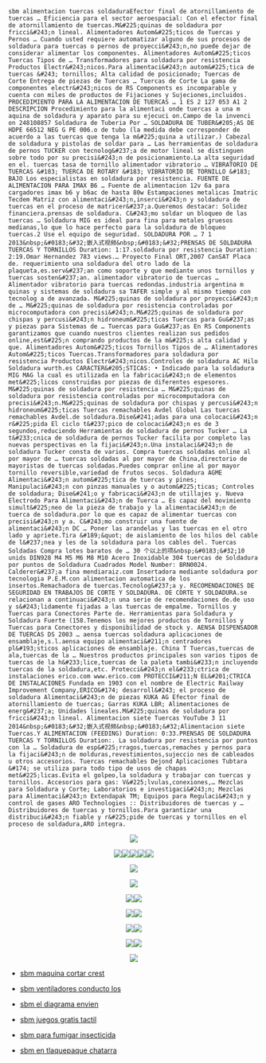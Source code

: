 
```
sbm alimentacion tuercas soldaduraEfector final de atornillamiento de tuercas … Eficiencia para el sector aeroespacial: Con el efector final de atornillamiento de tuercas.M&#225;quinas de soldadura por fricci&#243;n lineal. Alimentadores Autom&#225;ticos de Tuercas y Pernos … Cuando usted requiere automatizar alguno de sus procesos de soldadura para tuercas o pernos de proyecci&#243;n,no puede dejar de considerar alimentar los componentes. Alimentadores Autom&#225;ticos Tuercas Tipos de … Transformadores para soldadura por resistencia Productos Electr&#243;nicos.Para alimentaci&#243;n autom&#225;tica de tuercas &#243; tornillos; Alta calidad de posicionado; Tuercas de Corte Entrega de piezas de Tuercas … Tuercas de Corte La gama de componentes electr&#243;nicos de RS Components es incomparable y cuenta con miles de productos de Fijaciones y Sujeciones,incluidos. PROCEDIMIENTO PARA LA ALIMENTACION DE TUERCAS … 1 ES 2 127 053 A1 2 DESCRIPCION Procedimiento para la alimentaci onde tuercas a una m aquina de soldadura y aparato para su ejecuci on.Campo de la invenci on 248108857 Soldadura de Tuberia Por … SOLDADURA DE TUBER&#205;AS DE HDPE 66512 NEG G PE 006.o de tubo (la medida debe corresponder de acuerdo a las tuercas que tenga la m&#225;quina a utilizar.) Cabezal de soldadura y pistolas de soldar para … Las herramientas de soldadura de pernos TUCKER con tecnolog&#237;a de motor lineal se distinguen sobre todo por su precisi&#243;n de posicionamiento.La alta seguridad en el. tuercas tasa de tornillo alimentador vibratorio … VIBRATORIO DE TUERCAS &#183; TUERCA DE ROTARY &#183; VIBRATORIO DE TORNILLO &#183; BAJO Los especialistas en soldadura por resistencia. FUENTE DE ALIMENTACION PARA IMAX B6 … Fuente de alimentacion 12v 6a para cargadores imax b6 y b6ac de hasta 80w Estampaciones metalicas Imatric Tecdem Matriz con alimentaci&#243;n,inserci&#243;n y soldadura de tuercas en el proceso de matricer&#237;a.Queremos destacar: Solidez financiera.prensas de soldadura. C&#243;mo soldar un bloqueo de las tuercas … Soldadura MIG es ideal para fina para metales gruesos medianas,lo que lo hace perfecto para la soldadura de bloqueo tuercas.2 Use el equipo de seguridad. SOLDADURA POR … 7 1 2013&nbsp;&#0183;&#32;嵌入式视频&nbsp;&#0183;&#32;PRENSAS DE SOLDADURA TUERCAS Y TORNILLOS Duration: 1:17.soldadura por resistencia Duration: 2:19.Omar Hernandez 783 views.… Proyecto Final ORT,2007 CanSAT Placa de. requerimiento una soldadura del otro lado de la plaqueta,es.serv&#237;an como soporte y que mediante unos tornillos y tuercas sosten&#237;an. alimentador vibratorio de tuercas … Alimentador vibratorio para tuercas redondas.industria argentina m quinas y sistemas de soldadura sa TAFER simple y al mismo tiempo con tecnolog a de avanzada. M&#225;quinas de soldadura por proyecci&#243;n de … M&#225;quinas de soldadura por resistencia controladas por microcomputadora con precisi&#243;n.M&#225;quinas de soldadura por chispas y percusi&#243;n hidroneum&#225;ticas Tuercas para Gu&#237;as y piezas para Sistemas de … Tuercas para Gu&#237;as En RS Components garantizamos que cuando nuestros clientes realizan sus pedidos online,est&#225;n comprando productos de la m&#225;s alta calidad y que. Alimentadores Autom&#225;ticos Tornillos Tipos de … Alimentadores Autom&#225;ticos Tuercas.Transformadores para soldadura por resistencia Productos Electr&#243;nicos.Controles de soldadura AC Hilo Soldadura wurth.es CARACTER&#205;STICAS: • Indicado para la soldadura MIG MAG la cual es utilizada en la fabricaci&#243;n de elementos met&#225;licos construidas por piezas de diferentes espesores. M&#225;quinas de soldadura por resistencia … M&#225;quinas de soldadura por resistencia controladas por microcomputadora con precisi&#243;n.M&#225;quinas de soldadura por chispas y percusi&#243;n hidroneum&#225;ticas Tuercas remachables Avdel Global Las tuercas remachables Avdel.de soldadura.Dise&#241;adas para una colocaci&#243;n r&#225;pida El ciclo t&#237;pico de colocaci&#243;n es de 3 segundos,reduciendo Herramientas de soldadura de pernos Tucker … La t&#233;cnica de soldadura de pernos Tucker facilita por completo las nuevas perspectivas en la fijaci&#243;n.Una instalaci&#243;n de soldadura Tucker consta de varios. Compra tuercas soldadas online al por mayor de … tuercas soldadas al por mayor de China,directorio de mayoristas de tuercas soldadas.Puedes comprar online al por mayor tornillo reversible,variedad de frutos secos. Soldadura AGME Alimentaci&#243;n autom&#225;tica de tuercas y pines; Manipulaci&#243;n con pinzas manuales y o autom&#225;ticas; Controles de soldadura; Dise&#241;o y fabricaci&#243;n de utillajes y. Nueva Electrodo Para Alimentaci&#243;n de Tuerca … Es capaz del movimiento simult&#225;neo de la pieza de trabajo y la alimentaci&#243;n de tuerca de soldadura.por lo que es capaz de alimentar tuercas con precisi&#243;n y a. C&#243;mo construir una fuente de alimentaci&#243;n DC … Poner las arandelas y las tuercas en el otro lado y apriete.Tira &#189;&quot; de aislamiento de los hilos del cable de l&#237;nea y les de la soldadura para los cables del. Tuercas Soldadas Compra lotes baratos de … 30 个以上的项&nbsp;&#0183;&#32;10 unids DIN928 M4 M5 M6 M8 M10 Acero Inoxidable 304 tuercas de Soldadura por puntos de Soldadura Cuadrados Model Number: BRN0024. Calderer&#237;a fina mendiaraiz.com Insertadora mediante soldadura por tecnologia P.E.M.con alimentacion automatica de los insertos.Remachadora de tuercas.Tecnolog&#237;a y. RECOMENDACIONES DE SEGURIDAD EN TRABAJOS DE CORTE Y SOLDADURA. DE CORTE Y SOLDADURA.se relacionan a continuaci&#243;n una serie de recomendaciones de.de uso y s&#243;lidamente fijadas a las tuercas de empalme. Tornillos y Tuercas para Conectores Parte de. Herramientas para Soldadura y Soldadura Fuerte (158.Tenemos los mejores productos de Tornillos y Tuercas para Conectores y disponibilidad de stock y. AENSA DISPENSADOR DE TUERCAS DS 2003 … aensa tuercas soldadura aplicaciones de ensamblaje,s.l.aensa equipo alimentaci&#211;n centradores pl&#193;sticos aplicaciones de ensamblaje. China T Tuercas,tuercas de ala,tuercas de la … Nuestros productos principales son varios tipos de tuercas de la h&#233;lice,tuercas de la paleta tambi&#233;n incluyendo tuercas de la soldadura,etc. Protecci&#243;n el&#233;ctrica de instalaciones erico.com www.erico.com PROTECCI&#211;N EL&#201;CTRICA DE INSTALACIONES Fundada en 1903 con el nombre de Electric Railway Improvement Company,ERICO&#174; desarroll&#243; el proceso de soldadura Alimentaci&#243;n de piezas KUKA AG Efector final de atornillamiento de tuercas; Garras KUKA LBR; Alimentaciones de energ&#237;a; Unidades lineales.M&#225;quinas de soldadura por fricci&#243;n lineal. Alimentacion siete Tuercas YouTube 3 11 2014&nbsp;&#0183;&#32;嵌入式视频&nbsp;&#0183;&#32;Alimentacion siete Tuercas.Y ALIMENTACION (FEEDING) Duration: 0:33.PRENSAS DE SOLDADURA TUERCAS Y TORNILLOS Duration:. La soldadura por resistencia por puntos con la … Soldadura de esp&#225;rragos,tuercas,remaches y pernos para la fijaci&#243;n de molduras,revestimientos,sujeccio nes de cableados u otros accesorios. Tuercas remachables Dejond Aplicaciones Tubtara &#174; se utiliza para todo tipo de usos de chapas met&#225;licas.Evita el golpeo,la soldadura y trabajar con tuercas y tornillos. Accesorios para gas: V&#225;lvulas,conexiones,… Mezclas para Soldadura y Corte; Laboratorios e investigaci&#243;n; Mezclas para Alimentaci&#243;n Extendapak TM; Equipos para Regulaci&#243;n y control de gases ARO Technologies :: Distribuidores de tuercas y … Distribuidores de tuercas y tornillos.Para garantizar una distribuci&#243;n fiable y r&#225;pide de tuercas y tornillos en el proceso de soldadura,ARO integra. 
```

<div align="center">

<a href="https://es-crusher.shibang-china.com/github&k=sbm+alimentacion+tuercas+soldadura"><img src="https://static.shibang-china.com/es/crusher/logo.jpg"></a>

<a href="https://es-crusher.shibang-china.com/github&k=sbm+alimentacion+tuercas+soldadura"><img src="https://static.shibang-china.com/es/crusher/index.jpg"></a><a href="https://es-crusher.shibang-china.com/material.htmlgithub&k=sbm+alimentacion+tuercas+soldadura"><img src="https://static.shibang-china.com/es/crusher/material.jpg"></a><a href="https://es-crusher.shibang-china.com/application.htmlgithub&k=sbm+alimentacion+tuercas+soldadura"><img src="https://static.shibang-china.com/es/crusher/application.jpg"></a><a href="https://es-crusher.shibang-china.com/aboutus.htmlgithub&k=sbm+alimentacion+tuercas+soldadura"><img src="https://static.shibang-china.com/es/crusher/aboutus.jpg"></a><a href="https://es-crusher.shibang-china.com/contact.htmlgithub&k=sbm+alimentacion+tuercas+soldadura"><img src="https://static.shibang-china.com/es/crusher/contact.jpg"></a>

<a href="https://es-crusher.shibang-china.com/github&k=sbm+alimentacion+tuercas+soldadura"><img src="https://static.shibang-china.com/es/crusher/banner.jpg"></a>

<a href="https://swt.shibang-china.com/github&k=sbm+alimentacion+tuercas+soldadura"><img src="https://static.shibang-china.com/es/crusher/text.jpg"></a>

<a href="https://swt.shibang-china.com/github&k=sbm+alimentacion+tuercas+soldadura"><img src="https://static.shibang-china.com/es/crusher/chat.jpg"></a><a href="https://es-crusher.shibang-china.com/contact.htmlgithub&k=sbm+alimentacion+tuercas+soldadura"><img src="https://static.shibang-china.com/es/crusher/message.jpg"></a>

<a href="https://es-crusher.shibang-china.com/products/pe.htmlgithub&k=sbm+alimentacion+tuercas+soldadura"><img src="https://static.shibang-china.com/es/crusher/pe.jpg"></a><a href="https://es-crusher.shibang-china.com/products/pf.htmlgithub&k=sbm+alimentacion+tuercas+soldadura"><img src="https://static.shibang-china.com/es/crusher/pf.jpg"></a>

<a href="https://es-crusher.shibang-china.com/products/hpt.htmlgithub&k=sbm+alimentacion+tuercas+soldadura"><img src="https://static.shibang-china.com/es/crusher/hpt.jpg"></a><a href="https://es-crusher.shibang-china.com/products/vsi.htmlgithub&k=sbm+alimentacion+tuercas+soldadura"><img src="https://static.shibang-china.com/es/crusher/vsi.jpg"></a>

<a href="https://es-crusher.shibang-china.com/products/klv.htmlgithub&k=sbm+alimentacion+tuercas+soldadura"><img src="https://static.shibang-china.com/es/crusher/klv.jpg"></a><a href="https://es-crusher.shibang-china.com/products/portable.htmlgithub&k=sbm+alimentacion+tuercas+soldadura"><img src="https://static.shibang-china.com/es/crusher/portable.jpg"></a>

<a href="https://swt.shibang-china.com/github&k=sbm+alimentacion+tuercas+soldadura"><img src="https://static.shibang-china.com/es/crusher/case.jpg"></a>

</div>


* [sbm maquina cortar crest](sbm%20maquina%20cortar%20crest.md)

* [sbm ventiladores conducto los](sbm%20ventiladores%20conducto%20los.md)

* [sbm el diagrama envien](sbm%20el%20diagrama%20envien.md)

* [sbm juegos gratis tactil](sbm%20juegos%20gratis%20tactil.md)

* [sbm para fumigar insecticida](sbm%20para%20fumigar%20insecticida.md)

* [sbm en tlaquepaque chatarra](sbm%20en%20tlaquepaque%20chatarra.md)